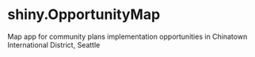 # shiny.OpportunityMap
Map app for community plans implementation opportunities in Chinatown International District, Seattle

